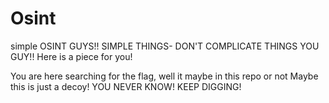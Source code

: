 # Osint
simple OSINT GUYS!!
SIMPLE THINGS- DON'T COMPLICATE THINGS YOU GUY!!
Here is a piece for you!


You are here searching for the flag, well it maybe in this repo or not
Maybe this is just a decoy!
YOU NEVER KNOW! KEEP DIGGING!
